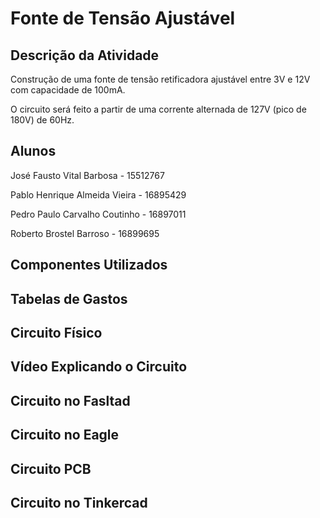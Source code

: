 # Fonte de Tensão Ajustável
## Descrição da Atividade

Construção de uma fonte de tensão retificadora ajustável entre 3V e 12V com capacidade de 100mA. 

O circuito será feito a partir de uma corrente alternada de 127V (pico de 180V) de 60Hz.

## Alunos

José Fausto Vital Barbosa - 15512767

Pablo Henrique Almeida Vieira - 16895429

Pedro Paulo Carvalho Coutinho - 16897011

Roberto Brostel Barroso - 16899695

## Componentes Utilizados

## Tabelas de Gastos

## Circuito Físico

## Vídeo Explicando o Circuito 

## Circuito no Fasltad

## Circuito no Eagle

## Circuito PCB

## Circuito no Tinkercad
